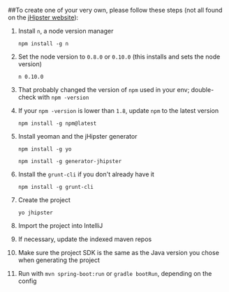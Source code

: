 ##To create one of your very own, please follow these steps (not all found on the [jHipster website](http://jhipster.github.io/)):

1. Install ```n```, a node version manager
    
    ```npm install -g n```
2. Set the node version to ```0.8.0``` or ```0.10.0``` (this installs and sets the node version)
    
    ```n 0.10.0```
3. That probably changed the version of ```npm``` used in your env; double-check with ```npm -version```
4. If your ```npm -version``` is lower than ```1.8```, update ```npm``` to the latest version
    
    ```npm install -g npm@latest```
5. Install yeoman and the jHipster generator
    
    ```npm install -g yo```
    
    ```npm install -g generator-jhipster```
6. Install the ```grunt-cli``` if you don't already have it
    
    ```npm install -g grunt-cli```
7. Create the project
    
    ```yo jhipster```
8. Import the project into IntelliJ
9. If necessary, update the indexed maven repos
10. Make sure the project SDK is the same as the Java version you chose when generating the project
11. Run with ```mvn spring-boot:run``` or ```gradle bootRun```, depending on the config
